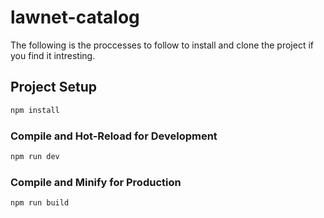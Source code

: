 # lawnet-catalog
The following is the proccesses to follow to install and clone the project if you find it intresting.


## Project Setup

```sh
npm install
```

### Compile and Hot-Reload for Development

```sh
npm run dev
```

### Compile and Minify for Production

```sh
npm run build
```

<!-- ### Lint with [ESLint](https://eslint.org/)

```sh
npm run lint
``` -->
